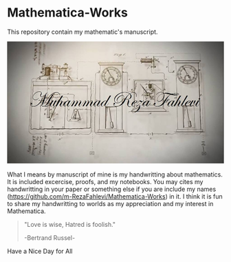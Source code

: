 # Mathematica-Works
This repository contain my mathematic's manuscript.

![MuhammadRezaFahlevi](https://github.com/m-RezaFahlevi/Mathematica-Works/blob/master/Notebooks/cover.jpg)

What I means by manuscript of mine is my handwritting about mathematics. 
It is included excercise, proofs, and my notebooks. You may cites my handwritting in your paper or something else if you are include
my names (https://github.com/m-RezaFahlevi/Mathematica-Works) in it. I think it is fun to share my handwritting to worlds as my
appreciation and my interest in Mathematica.

>"Love is wise, Hatred is foolish."
> 
>-Bertrand Russel-

Have a Nice Day for All
